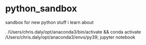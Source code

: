 # python_sandbox
sandbox for new python stuff i learn about


. /Users/chris.daly/opt/anaconda3/bin/activate && conda activate /Users/chris.daly/opt/anaconda3/envs/py39; jupyter notebook

